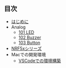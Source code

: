 ## 目次
* [はじめに](README.md)
* Analog
	* [101 LED](./brick_analog/101_brick_analog_led.md)
	* [102 Buzzer](./brick_analog/102_brick_analog_buzzer.md)
	* [103 Button](./brick_analog/103_brick_analog_button.md)
* [NRF5xシリーズ](nrf.md)
* Macでの開発環境
	* [VSCodeでの環境構築](./Environment/Mac/VisualStudio.md)